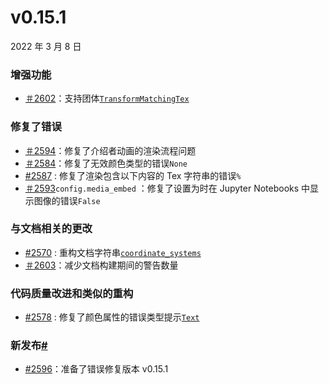 # v0.15.1

2022 年 3 月 8 日

### 增强功能

- [＃2602](https://github.com/ManimCommunity/manim/pull/2602)：支持团体[`TransformMatchingTex`](../reference/manim.animation.transform_matching_parts.TransformMatchingTex.html#manim.animation.transform_matching_parts.TransformMatchingTex "manim.animation.transform_matching_parts.TransformMatchingTex")

### 修复了错误

- [＃2594](https://github.com/ManimCommunity/manim/pull/2594)：修复了介绍者动画的渲染流程问题
- [＃2584](https://github.com/ManimCommunity/manim/pull/2584)：修复了无效颜色类型的错误`None`
- [#2587](https://github.com/ManimCommunity/manim/pull/2587) : 修复了渲染包含以下内容的 Tex 字符串的错误`%`
- [＃2593](https://github.com/ManimCommunity/manim/pull/2593)`config.media_embed` ：修复了设置为时在 Jupyter Notebooks 中显示图像的错误`False`

### 与文档相关的更改

- [#2570](https://github.com/ManimCommunity/manim/pull/2570) : 重构文档字符串[`coordinate_systems`](../reference/manim.mobject.graphing.coordinate_systems.html#module-manim.mobject.graphing.coordinate_systems "manim.mobject.graphing.coordinate_systems")
- [＃2603](https://github.com/ManimCommunity/manim/pull/2603)：减少文档构建期间的警告数量

### 代码质量改进和类似的重构

- [#2578](https://github.com/ManimCommunity/manim/pull/2578) : 修复了颜色属性的错误类型提示[`Text`](../reference/manim.mobject.text.text_mobject.Text.html#manim.mobject.text.text_mobject.Text "manim.mobject.text.text_mobject.Text")

### 新发布[#](#new-releases "此标题的固定链接")

- [#2596](https://github.com/ManimCommunity/manim/pull/2596)：准备了错误修复版本 v0.15.1
